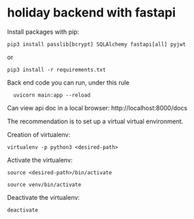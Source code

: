 # holiday backend with fastapi

Install packages with pip:

```
pip3 install passlib[bcrypt] SQLAlchemy fastapi[all] pyjwt
```

or

```
pip3 install -r requirements.txt
```

Back end code you can run, under this rule

```
  uvicorn main:app --reload
```

Can view api doc in a local browser:
http://localhost:8000/docs

The recommendation is to set up a virtual virtual environment.

Creation of virtualenv:

```Language
virtualenv -p python3 <desired-path>
```

Activate the virtualenv:

```Language
source <desired-path>/bin/activate

source venv/bin/activate

```

Deactivate the virtualenv:

```Language
deactivate
```
